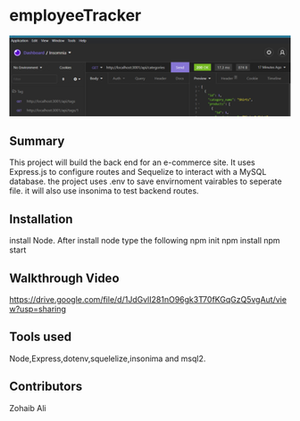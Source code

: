 # employeeTracker

![Screenshot](insomnia.PNG)

## Summary  

This project will build the back end for an e-commerce site. It uses Express.js to configure routes and Sequelize to interact with a MySQL database. the project uses .env to save envirnoment vairables to seperate file. it will also use insonima to test backend routes.

## Installation

install Node. After install node type the following
npm init
npm install
npm start

## Walkthrough Video

https://drive.google.com/file/d/1JdGvlI281nO96gk3T70fKGqGzQ5vgAut/view?usp=sharing

## Tools used

Node,Express,dotenv,squelelize,insonima and msql2.

## Contributors

Zohaib Ali
